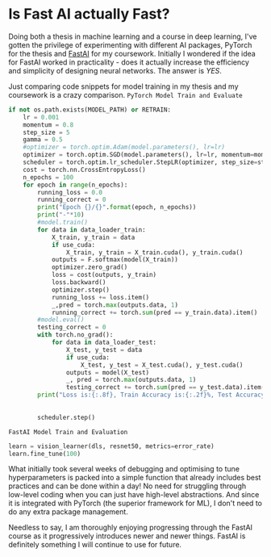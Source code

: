 # Is Fast AI actually Fast?

Doing both a thesis in machine learning and a course in deep learning, I've gotten the privilege of experimenting with different AI packages, PyTorch for the thesis and [FastAI](https://github.com/fastai/fastai) for my coursework. Initially I wondered if the idea for FastAI worked in practicality - does it actually increase the efficiency and simplicity of designing neural networks. The answer is *YES*.

Just comparing code snippets for model training in my thesis and my coursework is a crazy comparison.
`PyTorch Model Train and Evaluate`
```python
if not os.path.exists(MODEL_PATH) or RETRAIN:
    lr = 0.001
    momentum = 0.8
    step_size = 5
    gamma = 0.5
    #optimizer = torch.optim.Adam(model.parameters(), lr=lr)
    optimizer = torch.optim.SGD(model.parameters(), lr=lr, momentum=momentum)
    scheduler = torch.optim.lr_scheduler.StepLR(optimizer, step_size=step_size, gamma=gamma)
    cost = torch.nn.CrossEntropyLoss()
    n_epochs = 100
    for epoch in range(n_epochs):
        running_loss = 0.0
        running_correct = 0
        print("Epoch {}/{}".format(epoch, n_epochs))
        print("-"*10)
        #model.train()
        for data in data_loader_train:
            X_train, y_train = data
            if use_cuda:
                X_train, y_train = X_train.cuda(), y_train.cuda()
            outputs = F.softmax(model(X_train))
            optimizer.zero_grad()
            loss = cost(outputs, y_train)
            loss.backward()
            optimizer.step()
            running_loss += loss.item()
            _,pred = torch.max(outputs.data, 1)
            running_correct += torch.sum(pred == y_train.data).item()
        #model.eval()
        testing_correct = 0
        with torch.no_grad():
            for data in data_loader_test:
                X_test, y_test = data
                if use_cuda:
                    X_test, y_test = X_test.cuda(), y_test.cuda()
                outputs = model(X_test)
                _, pred = torch.max(outputs.data, 1)
                testing_correct += torch.sum(pred == y_test.data).item()
        print("Loss is:{:.8f}, Train Accuracy is:{:.2f}%, Test Accuracy is:{:.2f}%".format(running_loss*batch_size/len(train_dataset),
                                                                                          100*running_correct/len(train_dataset),
                                                                                          100*testing_correct/len(test_dataset)))
        scheduler.step()
```

`FastAI Model Train and Evaluation`
```python
learn = vision_learner(dls, resnet50, metrics=error_rate)
learn.fine_tune(100)
```

What initially took several weeks of debugging and optimising to tune hyperparameters is packed into a simple function that already includes best practices and can be done within a day! No need for struggling through low-level coding when you can just have high-level abstractions. And since it is integrated with PyTorch (the superior framework for ML), I don't need to do any extra package management. 

Needless to say, I am thoroughly enjoying progressing through the FastAI course as it progressively introduces newer and newer things. FastAI is definitely something I will continue to use for future.


